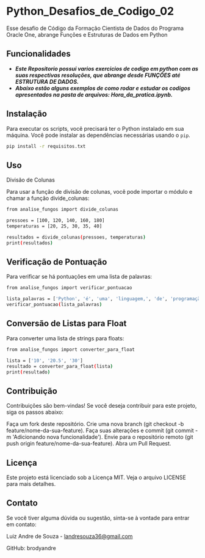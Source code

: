 # Python_Desafios_de_Codigo_02
Esse desafio de Código da Formação Cientista de Dados do Programa Oracle One, abrange Funções e Estruturas de Dados em Python


## Funcionalidades

- ***Este Repositorio possui varios exercicios de codigo em python com as suas respectivas resoluções, que abrange desde FUNÇÔES até ESTRUTURA DE DADOS.***
- ***Abaixo estão alguns exemplos de como rodar e estudar os codigos apresentados na pasta de arquivos: Hora_da_pratica.ipynb.***


## Instalação

Para executar os scripts, você precisará ter o Python instalado em sua máquina. Você pode instalar as dependências necessárias usando o `pip`. 

```bash
pip install -r requisitos.txt

```

## Uso

Divisão de Colunas

Para usar a função de divisão de colunas, você pode importar o módulo e chamar a função divide_colunas:

```bash
from analise_fungos import divide_colunas

pressoes = [100, 120, 140, 160, 180]
temperaturas = [20, 25, 30, 35, 40]

resultados = divide_colunas(pressoes, temperaturas)
print(resultados)
```

## Verificação de Pontuação

Para verificar se há pontuações em uma lista de palavras:

```bash
from analise_fungos import verificar_pontuacao

lista_palavras = ['Python', 'é', 'uma', 'linguagem,', 'de', 'programação']
verificar_pontuacao(lista_palavras)
```

## Conversão de Listas para Float
Para converter uma lista de strings para floats:

```bash
from analise_fungos import converter_para_float

lista = ['10', '20.5', '30']
resultado = converter_para_float(lista)
print(resultado)
```

## Contribuição
Contribuições são bem-vindas! Se você deseja contribuir para este projeto, siga os passos abaixo:

Faça um fork deste repositório.
Crie uma nova branch (git checkout -b feature/nome-da-sua-feature).
Faça suas alterações e commit (git commit -m 'Adicionando nova funcionalidade').
Envie para o repositório remoto (git push origin feature/nome-da-sua-feature).
Abra um Pull Request.

## Licença
Este projeto está licenciado sob a Licença MIT. Veja o arquivo LICENSE para mais detalhes.

## Contato
Se você tiver alguma dúvida ou sugestão, sinta-se à vontade para entrar em contato:

Luiz Andre de Souza  - landresouza36@gmail.com

GitHub: brodyandre
